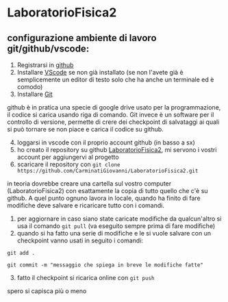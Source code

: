 # LaboratorioFisica2

## configurazione ambiente di lavoro git/github/vscode:

1. Registrarsi in [github](https://github.com)
2. Installare [VScode](https://code.visualstudio.com/download) se non già installato (se non l'avete già è semplicemente un editor di testo solo che ha anche un terminale ed è comodo)
3. Installare [Git](https://git-scm.com/downloads)

github è in pratica una specie di google drive usato per la programmazione, il codice si carica usando riga di comando. Git invece è un software per il controllo di versione, permette di crere dei checkpoint di salvataggi ai quali si può tornare se non piace e carica il codice su github.

4. loggarsi in vscode con il proprio account github (in basso a sx)
5. ho creato il repository su github [LaboratorioFisica2](https://github.com/CarminatiGiovanni/LaboratorioFisica2), mi servono i vostri account per aggiungervi al progetto
6. scaricare il repository con ```git clone https://github.com/CarminatiGiovanni/LaboratorioFisica2.git ```

in teoria dovrebbe creare una cartella sul vostro computer (LaboratorioFisica2) con esattamente la copia di tutto quello che c'è su github. A quel punto ognuno lavora in locale, quando ha finito di fare modifiche deve salvare e ricaricare tutto con i comandi.

1. per aggiornare in caso siano state caricate modifiche da qualcun'altro si usa il comando ```git pull``` (va eseguito sempre prima di fare modifiche)
2. quando si ha fatto una serie di modifiche e le si vuole salvare con un checkpoint vanno usati in seguito i comandi:

```git add .```

```git commit -m "messaggio che spiega in breve le modifiche fatte"```

3. fatto il checkpoint si ricarica online con ```git push```

spero si capisca più o meno